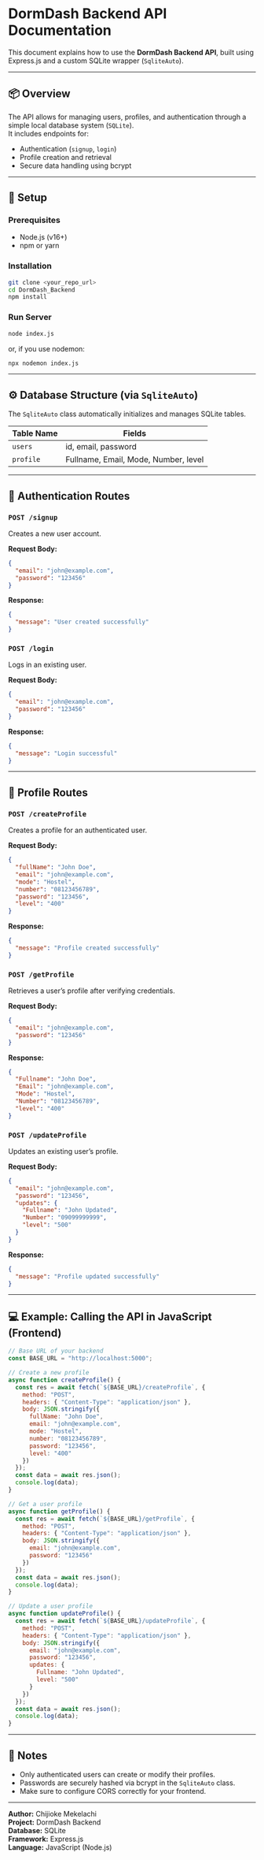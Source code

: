 # DormDash Backend API Documentation

This document explains how to use the **DormDash Backend API**, built using Express.js and a custom SQLite wrapper (`SqliteAuto`).

---

## 📦 Overview

The API allows for managing users, profiles, and authentication through a simple local database system (`SQLite`).  
It includes endpoints for:
- Authentication (`signup`, `login`)
- Profile creation and retrieval
- Secure data handling using bcrypt

---

## 🚀 Setup

### Prerequisites
- Node.js (v16+)
- npm or yarn

### Installation

```bash
git clone <your_repo_url>
cd DormDash_Backend
npm install
```

### Run Server

```bash
node index.js
```
or, if you use nodemon:
```bash
npx nodemon index.js
```

---

## ⚙️ Database Structure (via `SqliteAuto`)

The `SqliteAuto` class automatically initializes and manages SQLite tables.

| Table Name | Fields |
|-------------|---------|
| `users` | id, email, password |
| `profile` | Fullname, Email, Mode, Number, level |

---

## 🔐 Authentication Routes

### `POST /signup`

Creates a new user account.

**Request Body:**
```json
{
  "email": "john@example.com",
  "password": "123456"
}
```

**Response:**
```json
{
  "message": "User created successfully"
}
```

### `POST /login`

Logs in an existing user.

**Request Body:**
```json
{
  "email": "john@example.com",
  "password": "123456"
}
```

**Response:**
```json
{
  "message": "Login successful"
}
```

---

## 👤 Profile Routes

### `POST /createProfile`

Creates a profile for an authenticated user.

**Request Body:**
```json
{
  "fullName": "John Doe",
  "email": "john@example.com",
  "mode": "Hostel",
  "number": "08123456789",
  "password": "123456",
  "level": "400"
}
```

**Response:**
```json
{
  "message": "Profile created successfully"
}
```

### `POST /getProfile`

Retrieves a user’s profile after verifying credentials.

**Request Body:**
```json
{
  "email": "john@example.com",
  "password": "123456"
}
```

**Response:**
```json
{
  "Fullname": "John Doe",
  "Email": "john@example.com",
  "Mode": "Hostel",
  "Number": "08123456789",
  "level": "400"
}
```

### `POST /updateProfile`

Updates an existing user’s profile.

**Request Body:**
```json
{
  "email": "john@example.com",
  "password": "123456",
  "updates": {
    "Fullname": "John Updated",
    "Number": "09099999999",
    "level": "500"
  }
}
```

**Response:**
```json
{
  "message": "Profile updated successfully"
}
```

---

## 💻 Example: Calling the API in JavaScript (Frontend)

```javascript
// Base URL of your backend
const BASE_URL = "http://localhost:5000";

// Create a new profile
async function createProfile() {
  const res = await fetch(`${BASE_URL}/createProfile`, {
    method: "POST",
    headers: { "Content-Type": "application/json" },
    body: JSON.stringify({
      fullName: "John Doe",
      email: "john@example.com",
      mode: "Hostel",
      number: "08123456789",
      password: "123456",
      level: "400"
    })
  });
  const data = await res.json();
  console.log(data);
}

// Get a user profile
async function getProfile() {
  const res = await fetch(`${BASE_URL}/getProfile`, {
    method: "POST",
    headers: { "Content-Type": "application/json" },
    body: JSON.stringify({
      email: "john@example.com",
      password: "123456"
    })
  });
  const data = await res.json();
  console.log(data);
}

// Update a user profile
async function updateProfile() {
  const res = await fetch(`${BASE_URL}/updateProfile`, {
    method: "POST",
    headers: { "Content-Type": "application/json" },
    body: JSON.stringify({
      email: "john@example.com",
      password: "123456",
      updates: {
        Fullname: "John Updated",
        level: "500"
      }
    })
  });
  const data = await res.json();
  console.log(data);
}
```

---

## 🧠 Notes
- Only authenticated users can create or modify their profiles.
- Passwords are securely hashed via bcrypt in the `SqliteAuto` class.
- Make sure to configure CORS correctly for your frontend.

---

**Author:** Chijioke Mekelachi  
**Project:** DormDash Backend  
**Database:** SQLite  
**Framework:** Express.js  
**Language:** JavaScript (Node.js)